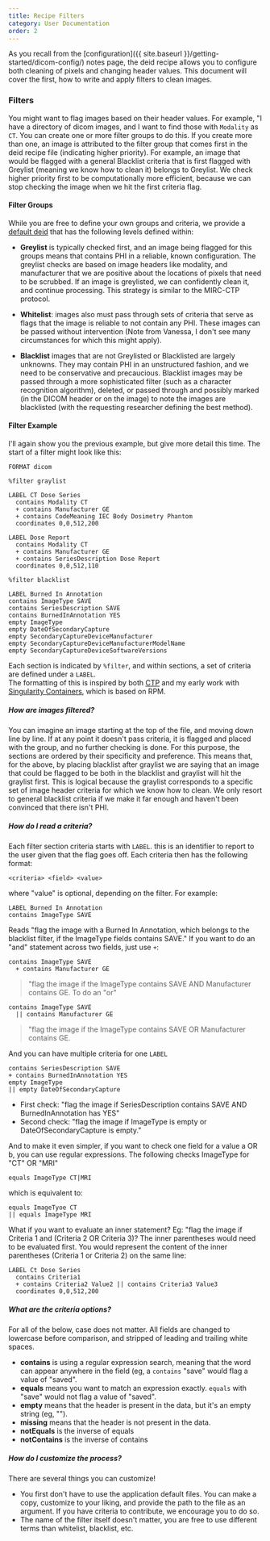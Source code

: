 ```yaml
---
title: Recipe Filters
category: User Documentation
order: 2
---
```


As you recall from the [configuration]({{ site.baseurl }}/getting-started/dicom-config/) 
notes page, the deid recipe allows you to configure both cleaning of pixels 
and changing header values. This document will cover the first, how to write
and apply filters to clean images.

### Filters

You might want to flag images based on their header values. For example, "I have a directory
of dicom images, and I want to find those with `Modality` as `CT`. You can create
one or more filter groups to do this. If you create more than one, an image is attributed 
to the filter group that comes first in the deid recipe file (indicating higher priority). 
For example, an image that would be flagged with a general Blacklist criteria that is first flagged with Greylist 
(meaning we know how to clean it) belongs to Greylist. We check higher priority 
first to be computationally more efficient, because we can stop checking the 
image when we hit the first criteria flag.

#### Filter Groups
While you are free to define your own groups and criteria, we provide a [default deid](https://github.com/pydicom/deid/blob/master/deid/data/deid.dicom) that has the following levels defined within:

 - **Greylist** is typically checked first, and an image being flagged for this groups means that contains PHI in a reliable, known configuration. The greylist checks are based on image headers like modality, and manufacturer that we are positive about the locations of pixels that need to be scrubbed. If an image is greylisted, we can confidently clean it, and continue processing. This strategy is similar to the MIRC-CTP protocol.

 - **Whitelist**: images also must pass through sets of criteria that serve as flags that the image is reliable to not contain any PHI.  These images can be passed without intervention (Note from Vanessa, I don't see many circumstances for which this might apply).

 - **Blacklist** images that are not Greylisted or Blacklisted are largely unknowns. They may contain PHI in an unstructured fashion, and we need to be conservative and precaucious. Blacklist images may be passed through a more sophisticated filter (such as a character recognition algorithm), deleted, or passed through and possibly marked (in the DICOM header or on the image) to note the images are blacklisted (with the requesting researcher defining the best method).


#### Filter Example
I'll again show you the previous example, but give more detail this time. 
The start of a filter might look like this:

```
FORMAT dicom

%filter graylist

LABEL CT Dose Series
  contains Modality CT
  + contains Manufacturer GE
  + contains CodeMeaning IEC Body Dosimetry Phantom
  coordinates 0,0,512,200

LABEL Dose Report
  contains Modality CT
  + contains Manufacturer GE
  + contains SeriesDescription Dose Report
  coordinates 0,0,512,110

%filter blacklist

LABEL Burned In Annotation
contains ImageType SAVE
contains SeriesDescription SAVE
contains BurnedInAnnotation YES
empty ImageType
empty DateOfSecondaryCapture
empty SecondaryCaptureDeviceManufacturer
empty SecondaryCaptureDeviceManufacturerModelName
empty SecondaryCaptureDeviceSoftwareVersions
```

Each section is indicated by `%filter`, and within sections, a set of criteria are defined under a `LABEL`.  
The formatting of this is inspired by both [CTP](http://mircwiki.rsna.org/index.php?title=The_CTP_DICOM_Filter) 
and my early work with [Singularity Containers](https://sylabs.io/docs/), which is based on RPM.

##### How are images filtered?
You can imagine an image starting at the top of the file, and moving down line by line. 
If at any point it doesn't pass criteria, it is flagged and placed with the group, 
and no further checking is done.  For this purpose, the sections are ordered by 
their specificity and preference. This means that, for the above, by placing 
blacklist after graylist we are saying that an image that could be flagged 
to be both in the blacklist and graylist will hit the graylist first. This is 
logical because the graylist corresponds to a specific set of image header 
criteria for which we know how to clean. We only resort to general blacklist 
criteria if we make it far enough and haven't been convinced that there isn't PHI.

##### How do I read a criteria?
Each filter section criteria starts with `LABEL`. this is an identifier to 
report to the user given that the flag goes off. Each criteria then has the following format:

```
<criteria> <field> <value>
```
where "value" is optional, depending on the filter. For example:

```
LABEL Burned In Annotation
contains ImageType SAVE
```

Reads "flag the image with a Burned In Annotation, which belongs to the blacklist filter, 
if the ImageType fields contains SAVE." If you want to do an "and" statement across 
two fields, just use `+`:

```
contains ImageType SAVE
  + contains Manufacturer GE
```

> "flag the image if the ImageType contains SAVE AND Manufacturer contains GE. To do an "or"

```
contains ImageType SAVE
  || contains Manufacturer GE
```

> "flag the image if the ImageType contains SAVE OR Manufacturer contains GE.

And you can have multiple criteria for one `LABEL`

```
contains SeriesDescription SAVE
+ contains BurnedInAnnotation YES
empty ImageType
|| empty DateOfSecondaryCapture
```

 - First check: "flag the image if SeriesDescription contains SAVE AND BurnedInAnnotation has YES"
 - Second check: "flag the image if ImageType is empty or DateOfSecondaryCapture is empty."

And to make it even simpler, if you want to check one field for a value a OR b, 
you can use regular expressions. The following checks ImageType for "CT" OR "MRI"

```
equals ImageType CT|MRI
```

which is equivalent to:

```
equals ImageTyoe CT
|| equals ImageType MRI
```

What if you want to evaluate an inner statement? Eg: "flag the image if Criteria 1 and (Criteria 2 OR Criteria 3)? The inner parentheses would need to be evaluated first. You would represent the content of the inner parentheses (Criteria 1 or Criteria 2) on the same line:

```
LABEL Ct Dose Series
  contains Criteria1
  + contains Criteria2 Value2 || contains Criteria3 Value3
  coordinates 0,0,512,200
```

##### What are the criteria options?
For all of the below, case does not matter. All fields are changed to lowercase before comparison, and stripped of leading and trailing white spaces.

 - **contains** is using a regular expression search, meaning that the word can appear anywhere in the field (eg, a `contains` "save" would flag a value of "saved".
 - **equals** means you want to match an expression exactly. `equals` with "save" would not flag a value of "saved".
 - **empty** means that the header is present in the data, but it's an empty string (eg, ""). 
 - **missing** means that the header is not present in the data.
 - **notEquals** is the inverse of equals
 - **notContains** is the inverse of contains

##### How do I customize the process?
There are several things you can customize! 

- You first don't have to use the application default files. You can make a copy, customize to your liking, and provide the path to the file as an argument. If you have criteria to contribute, we encourage you to do so.
- The name of the filter itself doesn't matter, you are free to use different terms than whitelist, blacklist, etc.

